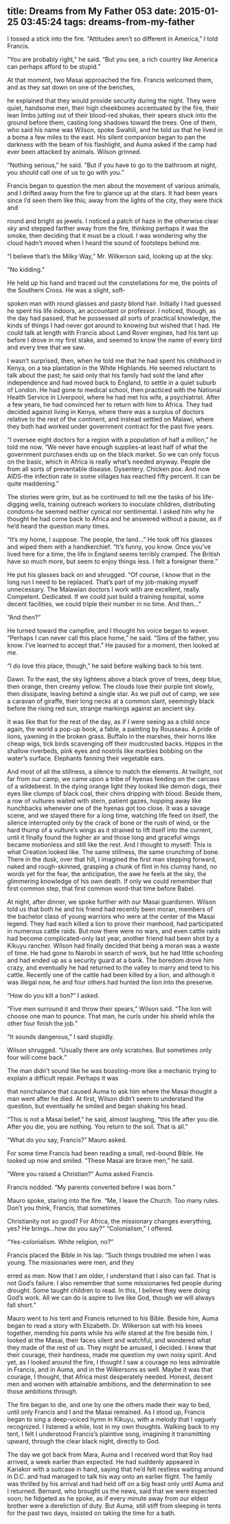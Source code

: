 title: Dreams from My Father 053
date: 2015-01-25 03:45:24
tags: dreams-from-my-father
---

I tossed a stick into the fire. “Attitudes aren’t so different in America,” I told Francis.

“You are probably right,” he said. “But you see, a rich country like America can perhaps afford to be stupid.”

At that moment, two Masai approached the fire. Francis welcomed them, and as they sat down on one of the benches,

he explained that they would provide security during the night. They were quiet, handsome men, their high cheekbones accentuated by the fire, their lean limbs jutting out of their blood-red shukas, their spears stuck into the ground before them, casting long shadows toward the trees. One of them, who said his name was Wilson, spoke Swahili, and he told us that he lived in a boma a few miles to the east. His silent companion began to pan the darkness with the beam of his flashlight, and Auma asked if the camp had ever been attacked by animals. Wilson grinned.

“Nothing serious,” he said. “But if you have to go to the bathroom at night, you should call one of us to go with you.”

Francis began to question the men about the movement of various animals, and I drifted away from the fire to glance up at the stars. It had been years since I’d seen them like this; away from the lights of the city, they were thick and

round and bright as jewels. I noticed a patch of haze in the otherwise clear sky and stepped farther away from the fire, thinking perhaps it was the smoke, then deciding that it must be a cloud. I was wondering why the cloud hadn’t moved when I heard the sound of footsteps behind me.

“I believe that’s the Milky Way,” Mr. Wilkerson said, looking up at the sky.

“No kidding.”

He held up his hand and traced out the constellations for me, the points of the Southern Cross. He was a slight, soft-

spoken man with round glasses and pasty blond hair. Initially I had guessed he spent his life indoors, an accountant or professor. I noticed, though, as the day had passed, that he possessed all sorts of practical knowledge, the kinds of things I had never got around to knowing but wished that I had. He could talk at length with Francis about Land Rover engines, had his tent up before I drove in my first stake, and seemed to know the name of every bird and every tree that we saw.

I wasn’t surprised, then, when he told me that he had spent his childhood in Kenya, on a tea plantation in the White Highlands. He seemed reluctant to talk about the past; he said only that his family had sold the land after independence and had moved back to England, to settle in a quiet suburb of London. He had gone to medical school, then practiced with the National Health Service in Liverpool, where he had met his wife, a psychiatrist. After a few years, he had convinced her to return with him to Africa. They had decided against living in Kenya, where there was a surplus of doctors relative to the rest of the continent, and instead settled on Malawi, where they both had worked under government contract for the past five years.

“I oversee eight doctors for a region with a population of half a million,” he told me now. “We never have enough supplies-at least half of what the government purchases ends up on the black market. So we can only focus on the basic, which in Africa is really what’s needed anyway. People die from all sorts of preventable disease. Dysentery. Chicken pox. And now AIDS-the infection rate in some villages has reached fifty percent. It can be quite maddening.”

The stories were grim, but as he continued to tell me the tasks of his life-digging wells, training outreach workers to inoculate children, distributing condoms-he seemed neither cynical nor sentimental. I asked him why he thought he had come back to Africa and he answered without a pause, as if he’d heard the question many times.

“It’s my home, I suppose. The people, the land...” He took off his glasses and wiped them with a handkerchief. “It’s funny, you know. Once you’ve lived here for a time, the life in England seems terribly cramped. The British have so much more, but seem to enjoy things less. I felt a foreigner there.”

He put his glasses back on and shrugged. “Of course, I know that in the long run I need to be replaced. That’s part of my job-making myself unnecessary. The Malawian doctors I work with are excellent, really. Competent. Dedicated. If we could just build a training hospital, some decent facilities, we could triple their number in no time. And then...”

“And then?”

He turned toward the campfire, and I thought his voice began to waver. “Perhaps I can never call this place home,” he said. “Sins of the father, you know. I’ve learned to accept that.” He paused for a moment, then looked at me.

“I do love this place, though,” he said before walking back to his tent.

Dawn. To the east, the sky lightens above a black grove of trees, deep blue, then orange, then creamy yellow. The clouds lose their purple tint slowly, then dissipate, leaving behind a single star. As we pull out of camp, we see a caravan of giraffe, their long necks at a common slant, seemingly black before the rising red sun, strange markings against an ancient sky.

It was like that for the rest of the day, as if I were seeing as a child once again, the world a pop-up book, a fable, a painting by Rousseau. A pride of lions, yawning in the broken grass. Buffalo in the marshes, their horns like cheap wigs, tick birds scavenging off their mudcrusted backs. Hippos in the shallow riverbeds, pink eyes and nostrils like marbles bobbing on the water’s surface. Elephants fanning their vegetable ears.

And most of all the stillness, a silence to match the elements. At twilight, not far from our camp, we came upon a tribe of hyenas feeding on the carcass of a wildebeest. In the dying orange light they looked like demon dogs, their eyes like clumps of black coal, their chins dripping with blood. Beside them, a row of vultures waited with stern, patient gazes, hopping away like hunchbacks whenever one of the hyenas got too close. It was a savage scene, and we stayed there for a long time, watching life feed on itself, the silence interrupted only by the crack of bone or the rush of wind, or the hard thump of a vulture’s wings as it strained to lift itself into the current, until it finally found the higher air and those long and graceful wings became motionless and still like the rest. And I thought to myself: This is what Creation looked like. The same stillness, the same crunching of bone. There in the dusk, over that hill, I imagined the first man stepping forward, naked and rough-skinned, grasping a chunk of flint in his clumsy hand, no words yet for the fear, the anticipation, the awe he feels at the sky, the glimmering knowledge of his own death. If only we could remember that first common step, that first common word-that time before Babel.

At night, after dinner, we spoke further with our Masai guardsmen. Wilson told us that both he and his friend had recently been moran, members of the bachelor class of young warriors who were at the center of the Masai legend. They had each killed a lion to prove their manhood, had participated in numerous cattle raids. But now there were no wars, and even cattle raids had become complicated-only last year, another friend had been shot by a Kikuyu rancher. Wilson had finally decided that being a moran was a waste of time. He had gone to Nairobi in search of work, but he had little schooling and had ended up as a security guard at a bank. The boredom drove him crazy, and eventually he had returned to the valley to marry and tend to his cattle. Recently one of the cattle had been killed by a lion, and although it was illegal now, he and four others had hunted the lion into the preserve.

“How do you kill a lion?” I asked.

“Five men surround it and throw their spears,” Wilson said. “The lion will choose one man to pounce. That man, he curls under his shield while the other four finish the job.”

“It sounds dangerous,” I said stupidly.

Wilson shrugged. “Usually there are only scratches. But sometimes only four will come back.”

The man didn’t sound like he was boasting-more like a mechanic trying to explain a difficult repair. Perhaps it was

that nonchalance that caused Auma to ask him where the Masai thought a man went after he died. At first, Wilson didn’t seem to understand the question, but eventually he smiled and began shaking his head.

“This is not a Masai belief,” he said, almost laughing, “this life after you die. After you die, you are nothing. You return to the soil. That is all.”

“What do you say, Francis?” Mauro asked.

For some time Francis had been reading a small, red-bound Bible. He looked up now and smiled. “These Masai are brave men,” he said.

“Were you raised a Christian?” Auma asked Francis.

Francis nodded. “My parents converted before I was born.”

Mauro spoke, staring into the fire. “Me, I leave the Church. Too many rules. Don’t you think, Francis, that sometimes

Christianity not so good? For Africa, the missionary changes everything, yes? He brings...how do you say?” “Colonialism,” I offered.

“Yes-colonialism. White religion, no?”

Francis placed the Bible in his lap. “Such things troubled me when I was young. The missionaries were men, and they

erred as men. Now that I am older, I understand that I also can fail. That is not God’s failure. I also remember that some missionaries fed people during drought. Some taught children to read. In this, I believe they were doing God’s work. All we can do is aspire to live like God, though we will always fall short.”

Mauro went to his tent and Francis returned to his Bible. Beside him, Auma began to read a story with Elizabeth. Dr. Wilkerson sat with his knees together, mending his pants while his wife stared at the fire beside him. I looked at the Masai, their faces silent and watchful, and wondered what they made of the rest of us. They might be amused, I decided. I knew that their courage, their hardness, made me question my own noisy spirit. And yet, as I looked around the fire, I thought I saw a courage no less admirable in Francis, and in Auma, and in the Wilkersons as well. Maybe it was that courage, I thought, that Africa most desperately needed. Honest, decent men and women with attainable ambitions, and the determination to see those ambitions through.

The fire began to die, and one by one the others made their way to bed, until only Francis and I and the Masai remained. As I stood up, Francis began to sing a deep-voiced hymn in Kikuyu, with a melody that I vaguely recognized. I listened a while, lost in my own thoughts. Walking back to my tent, I felt I understood Francis’s plaintive song, imagining it transmitting upward, through the clear black night, directly to God.

The day we got back from Mara, Auma and I received word that Roy had arrived, a week earlier than expected. He had suddenly appeared in Kariakor with a suitcase in hand, saying that he’d felt restless waiting around in D.C. and had managed to talk his way onto an earlier flight. The family was thrilled by his arrival and had held off on a big feast only until Auma and I returned. Bernard, who brought us the news, said that we were expected soon; he fidgeted as he spoke, as if every minute away from our eldest brother were a dereliction of duty. But Auma, still stiff from sleeping in tents for the past two days, insisted on taking the time for a bath.

